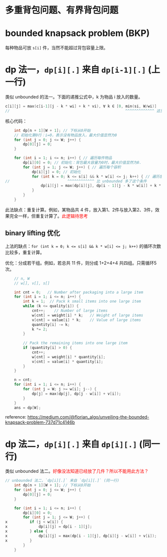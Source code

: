 # 多重背包问题、有界背包问题
# bounded knapsack problem (BKP)

每种物品可放 `s[i]` 件，当然不能超过背包容量上限。

# dp 法一，`dp[i][.]` 来自 `dp[i-1][.]` (上一行)

类似 unbounded 的法一。下面的递推公式中，k 为物品 i 放入的数量。

```c++
c[i][j] = max(c[i-1][j - k * wi] + k * vi), ∀ k ∈ [0, min(si, W/wi)]
//                                                    ^^^^^^^^^^^^^ 这里要跟 s[i] 比较
```

核心代码：
```cpp
    int dp[n + 1][W + 1]; // 下标从0开始
    // 初始化第0行：i=0，表示没有物品放入，最大价值显然为0
    for (int j = 0; j <= W; j++) {
        dp[0][j] = 0;
    }

    for (int i = 1; i <= n; i++) { // 遍历每件物品
        dp[i][0] = 0; // 初始化：背包最大容量为0时，最大价值显然为0.
        for (int j = 1; j <= W; j++) { // 遍历每个容积
            dp[i][j] = 0; // 初始化
            for (int k = 0; k <= s[i] && k * w[i] <= j; k++) { // 遍历放多少件
//                          ^^^^^^^^^^^^ 比 unbounded 多了这个条件
                dp[i][j] = max(dp[i][j], dp[i - 1][j - k * w[i]] + k * v[i]);
            }
        }
    }
```

此法缺点：重复计算。例如，某物品共 4 件，放入第1、2件与放入第2、3件，效果完全一样，但重复计算了。<font color="red">此逻辑待思考</font>

## binary lifting 优化

上法的缺点：`for (int k = 0; k <= s[i] && k * w[i] <= j; k++)` 的循环次数比较多，重复计算。

优化：分成若干组。例如，若总共 11 件，则分成 1+2+4+4 共四组。只需循环5次。

```cpp
    // n, W
    // w[], v[], s[]

    int cnt = 0;   // Number after packaging into a large item
    for (int i = 1; i <= n; i++) {        
        int k = 1;  // Pack k small items into one large item
        while (k <= quality[i]) {
            cnt++;    // Number of large items
            w[cnt] = weight[i] * k;   // Weight of large items
            v[cnt] = value[i] * k;    // Value of large items
            quantity[i] -= k;
            k *= 2; 
        }
        
        // Pack the remaining items into one large item
        if (quantity[i] > 0) {
            cnt++;
            w[cnt] = weight[i] * quantity[i]; 
            v[cnt] = value[i] * quantity[i];
        }
    }

    n = cnt;
    for (int i = 1; i <= n; i++) {
        for (int j = W; j >= w[i]; j--) {
            dp[j] = max(dp[j], dp[j - w[i]] + v[i]);
        }
    }
    ans = dp[W];
```

reference: https://medium.com/@florian_algo/unveiling-the-bounded-knapsack-problem-737d71c4146b

# dp 法二，`dp[i][.]` 来自 `dp[i][.]` (同一行)

类似 unbounded 法二。<font color="red">好像没法知道已经放了几件？所以不能用此方法？</font>

```cpp
// unbounded 法二，`dp[i][.]` 来自 `dp[i][.]` (同一行)
    int dp[n + 1][W + 1]; // 下标从0开始
    for (int j = 0; j <= W; j++) {
        dp[0][j] = 0;
    }

    for (int i = 1; i <= n; i++) {
        dp[i][0] = 0;
        for (int j = 1; j <= W; j++) {
x          if (j < w[i]) {
x              dp[i][j] = dp[i - 1][j];
x          } else {
x              dp[i][j] = max(dp[i - 1][j], dp[i][j - w[i]] + v[i]);
x          }
        }
    }
```

